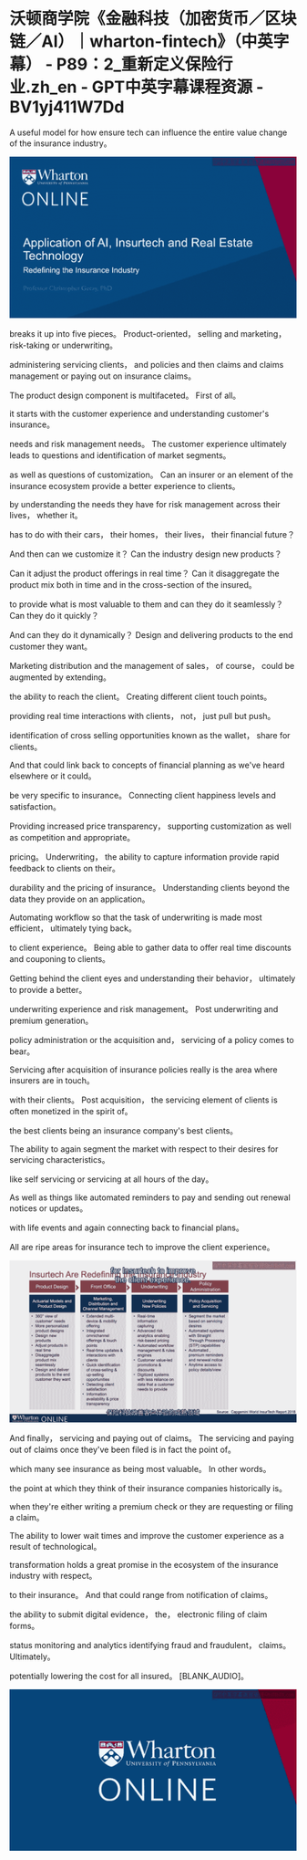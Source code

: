 # 沃顿商学院《金融科技（加密货币／区块链／AI）｜wharton-fintech》（中英字幕） - P89：2_重新定义保险行业.zh_en - GPT中英字幕课程资源 - BV1yj411W7Dd

 A useful model for how ensure tech can influence the entire value change of the insurance industry。



![](img/9b750723aa8fa98a13169b8c5bbeceb3_1.png)

 breaks it up into five pieces。 Product-oriented， selling and marketing， risk-taking or underwriting。

 administering servicing clients， and policies and then claims and claims management or paying out on insurance claims。

 The product design component is multifaceted。 First of all。

 it starts with the customer experience and understanding customer's insurance。

 needs and risk management needs。 The customer experience ultimately leads to questions and identification of market segments。

 as well as questions of customization。 Can an insurer or an element of the insurance ecosystem provide a better experience to clients。

 by understanding the needs they have for risk management across their lives， whether it。

 has to do with their cars， their homes， their lives， their financial future？

 And then can we customize it？ Can the industry design new products？

 Can it adjust the product offerings in real time？ Can it disaggregate the product mix both in time and in the cross-section of the insured。

 to provide what is most valuable to them and can they do it seamlessly？ Can they do it quickly？

 And can they do it dynamically？ Design and delivering products to the end customer they want。

 Marketing distribution and the management of sales， of course， could be augmented by extending。

 the ability to reach the client。 Creating different client touch points。

 providing real time interactions with clients， not， just pull but push。

 identification of cross selling opportunities known as the wallet， share for clients。

 And that could link back to concepts of financial planning as we've heard elsewhere or it could。

 be very specific to insurance。 Connecting client happiness levels and satisfaction。

 Providing increased price transparency， supporting customization as well as competition and appropriate。

 pricing。 Underwriting， the ability to capture information provide rapid feedback to clients on their。

 durability and the pricing of insurance。 Understanding clients beyond the data they provide on an application。

 Automating workflow so that the task of underwriting is made most efficient， ultimately tying back。

 to client experience。 Being able to gather data to offer real time discounts and couponing to clients。

 Getting behind the client eyes and understanding their behavior， ultimately to provide a better。

 underwriting experience and risk management。 Post underwriting and premium generation。

 policy administration or the acquisition and， servicing of a policy comes to bear。

 Servicing after acquisition of insurance policies really is the area where insurers are in touch。

 with their clients。 Post acquisition， the servicing element of clients is often monetized in the spirit of。

 the best clients being an insurance company's best clients。

 The ability to again segment the market with respect to their desires for servicing characteristics。

 like self servicing or servicing at all hours of the day。

 As well as things like automated reminders to pay and sending out renewal notices or updates。

 with life events and again connecting back to financial plans。

 All are ripe areas for insurance tech to improve the client experience。



![](img/9b750723aa8fa98a13169b8c5bbeceb3_3.png)

 And finally， servicing and paying out of claims。 The servicing and paying out of claims once they've been filed is in fact the point of。

 which many see insurance as being most valuable。 In other words。

 the point at which they think of their insurance companies historically is。

 when they're either writing a premium check or they are requesting or filing a claim。

 The ability to lower wait times and improve the customer experience as a result of technological。

 transformation holds a great promise in the ecosystem of the insurance industry with respect。

 to their insurance。 And that could range from notification of claims。

 the ability to submit digital evidence， the， electronic filing of claim forms。

 status monitoring and analytics identifying fraud and fraudulent， claims。 Ultimately。

 potentially lowering the cost for all insured。 [BLANK_AUDIO]。



![](img/9b750723aa8fa98a13169b8c5bbeceb3_5.png)